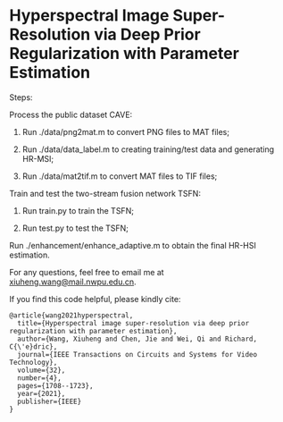 # Hyperspectral Image Super-Resolution via Deep Prior Regularization with Parameter Estimation

Steps:

Process the public dataset CAVE:

1. Run ./data/png2mat.m to convert PNG files to MAT files;

2. Run ./data/data_label.m to creating training/test data and generating HR-MSI;

3. Run ./data/mat2tif.m to convert MAT files to TIF files;

Train and test the two-stream fusion network TSFN:

1. Run train.py to train the TSFN; 

2. Run test.py to test the TSFN;

Run ./enhancement/enhance_adaptive.m to obtain the final HR-HSI estimation.

For any questions, feel free to email me at xiuheng.wang@mail.nwpu.edu.cn.

If you find this code helpful, please kindly cite:

    @article{wang2021hyperspectral,
      title={Hyperspectral image super-resolution via deep prior regularization with parameter estimation},
      author={Wang, Xiuheng and Chen, Jie and Wei, Qi and Richard, C{\'e}dric},
      journal={IEEE Transactions on Circuits and Systems for Video Technology},
      volume={32},
      number={4},
      pages={1708--1723},
      year={2021},
      publisher={IEEE}
    }
